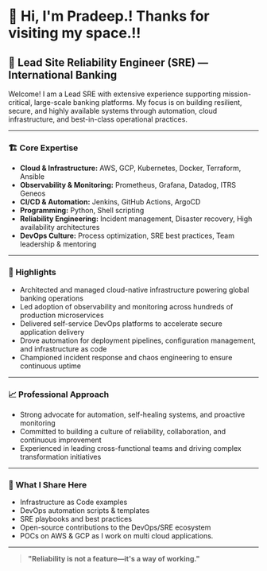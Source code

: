 # 👋 Hi, I'm Pradeep.! Thanks for visiting my space.!!

## 🚦 Lead Site Reliability Engineer (SRE) — International Banking

Welcome! I am a Lead SRE with extensive experience supporting mission-critical, large-scale banking platforms. My focus is on building resilient, secure, and highly available systems through automation, cloud infrastructure, and best-in-class operational practices.

---

### 🏗️ Core Expertise

- **Cloud & Infrastructure:** AWS, GCP, Kubernetes, Docker, Terraform, Ansible
- **Observability & Monitoring:** Prometheus, Grafana, Datadog, ITRS Geneos
- **CI/CD & Automation:** Jenkins, GitHub Actions, ArgoCD
- **Programming:** Python, Shell scripting
- **Reliability Engineering:** Incident management, Disaster recovery, High availability architectures
- **DevOps Culture:** Process optimization, SRE best practices, Team leadership & mentoring

---

### 🚀 Highlights

- Architected and managed cloud-native infrastructure powering global banking operations
- Led adoption of observability and monitoring across hundreds of production microservices
- Delivered self-service DevOps platforms to accelerate secure application delivery
- Drove automation for deployment pipelines, configuration management, and infrastructure as code
- Championed incident response and chaos engineering to ensure continuous uptime


---

### 📈 Professional Approach

- Strong advocate for automation, self-healing systems, and proactive monitoring
- Committed to building a culture of reliability, collaboration, and continuous improvement
- Experienced in leading cross-functional teams and driving complex transformation initiatives

---

### 📝 What I Share Here

- Infrastructure as Code examples
- DevOps automation scripts & templates
- SRE playbooks and best practices
- Open-source contributions to the DevOps/SRE ecosystem
- POCs on AWS & GCP as I work on multi cloud applications.

---

> **"Reliability is not a feature—it's a way of working."**
